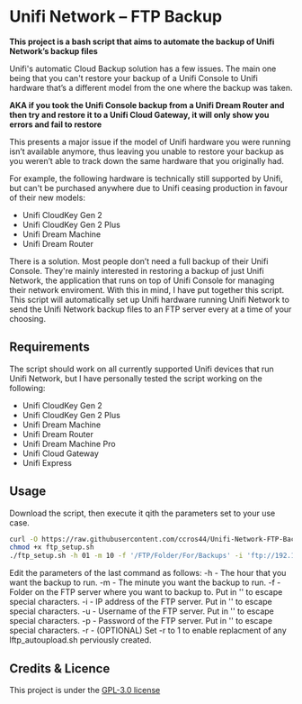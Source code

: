 # Unifi Network – FTP Backup

**This project is a bash script that aims to automate the backup of Unifi Network’s backup files**

Unifi's automatic Cloud Backup solution has a few issues. The main one being that you can't restore your backup of a Unifi Console to Unifi hardware that’s a different model from the one where the backup was taken.

**AKA if you took the Unifi Console backup from a Unifi Dream Router and then try and restore it to a Unifi Cloud Gateway, it will only show you errors and fail to restore**

This presents a major issue if the model of Unifi hardware you were running isn’t available anymore, thus leaving you unable to restore your backup as you weren’t able to track down the same hardware that you originally had.

For example, the following hardware is technically still supported by Unifi, but can't be purchased anywhere due to Unifi ceasing production in favour of their new models:
 - Unifi CloudKey Gen 2
 - Unifi CloudKey Gen 2 Plus
 - Unifi Dream Machine
 - Unifi Dream Router

There is a solution. Most people don’t need a full backup of their Unifi Console. They're mainly interested in restoring a backup of just Unifi Network, the application that runs on top of Unifi Console for managing their network enviroment. With this in mind, I have put together this script. This script will automatically set up Unifi hardware running Unifi Network to send the Unifi Network backup files to an FTP server every  at a time of your choosing.

## Requirements

The script should work on all currently supported Unifi devices that run Unifi Network, but I have personally tested the script working on the following:
 - Unifi CloudKey Gen 2
 - Unifi CloudKey Gen 2 Plus
 - Unifi Dream Machine
 - Unifi Dream Router
 - Unifi Dream Machine Pro
 - Unifi Cloud Gateway
 - Unifi Express
 
 ## Usage 

Download the script, then execute it qith the parameters set to your use case.

```bash
curl -O https://raw.githubusercontent.com/ccros44/Unifi-Network-FTP-Backup/refs/heads/main/ftp_setup.sh
chmod +x ftp_setup.sh
./ftp_setup.sh -h 01 -m 10 -f '/FTP/Folder/For/Backups' -i 'ftp://192.168.0.1:21' -u 'admin' -p 'admin' -r 1
```

Edit the parameters of the last command as follows:
  -h - The hour that you want the backup to run.
  -m - The minute you want the backup to run.
  -f - Folder on the FTP server where you want to backup to. Put in '' to escape special characters.
  -i - IP address of the FTP server. Put in '' to escape special characters.
  -u - Username of the FTP server. Put in '' to escape special characters.
  -p - Password of the FTP server. Put in '' to escape special characters.
  -r - (OPTIONAL) Set -r to 1 to enable replacment of any lftp_autoupload.sh perviously created.

## Credits & Licence

This project is under the [GPL-3.0 license](https://raw.githubusercontent.com/ccros44/Unifi-Network-FTP-Backup/refs/heads/main/LICENSE)
